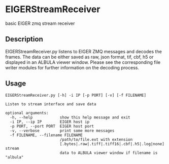 # EIGERStreamReceiver
basic EIGER zmq stream receiver


## Description
EIGERStreamReceiver.py listens to EIGER ZMQ messages and decodes the frames.
The data can be either saved as raw, json format, tif, cbf, h5 or
displayed in an ALBULA viewer window. Please see the corresponding file writer
modules for further information on the decoding process.


## Usage
```
EIGERStreamReceiver.py [-h] -i IP [-p PORT] [-v] [-f FILENAME]

Listen to stream interface and save data

optional arguments:
  -h, --help            show this help message and exit
  -i IP, --ip IP        EIGER host ip
  -p PORT, --port PORT  EIGER host port
  -v, --verbose         print some more messages
  -f FILENAME, --filename FILENAME
                        /path/to/file.ext with extension
                        [.bytes|.raw|.tiff|.tiff16|.cbf|.h5|.log|none] stream
                        data to ALBULA viewer window if filename is "albula"
```
